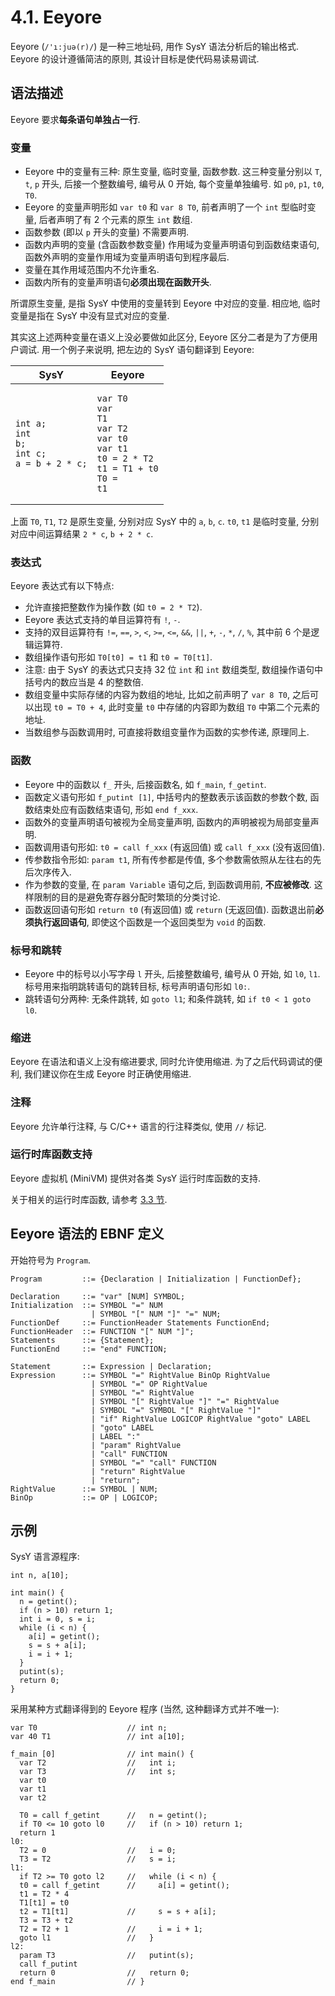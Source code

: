 # 4.1. Eeyore

Eeyore (`/'ı:juə(r)/`) 是一种三地址码, 用作 SysY 语法分析后的输出格式. Eeyore 的设计遵循简洁的原则, 其设计目标是使代码易读易调试.

## 语法描述

Eeyore 要求**每条语句单独占一行**.

### 变量

* Eeyore 中的变量有三种: 原生变量, 临时变量, 函数参数. 这三种变量分别以 `T`, `t`, `p` 开头, 后接一个整数编号, 编号从 0 开始, 每个变量单独编号. 如 `p0`, `p1`, `t0`, `T0`.
* Eeyore 的变量声明形如 `var t0` 和 `var 8 T0`, 前者声明了一个 `int` 型临时变量, 后者声明了有 2 个元素的原生 `int` 数组.
* 函数参数 (即以 `p` 开头的变量) 不需要声明.
* 函数内声明的变量 (含函数参数变量) 作用域为变量声明语句到函数结束语句, 函数外声明的变量作用域为变量声明语句到程序最后.
* 变量在其作用域范围内不允许重名.
* 函数内所有的变量声明语句**必须出现在函数开头**.

所谓原生变量, 是指 SysY 中使用的变量转到 Eeyore 中对应的变量. 相应地, 临时变量是指在 SysY 中没有显式对应的变量.

其实这上述两种变量在语义上没必要做如此区分, Eeyore 区分二者是为了方便用户调试. 用一个例子来说明, 把左边的 SysY 语句翻译到 Eeyore:

<!-- TODO: 下面这段太暴力了, 不利于人类阅读, 是否有其他合理的书写方式? -->
| SysY  | Eeyore  |
| ---   | ---     |
| <pre data-lang="clike"><code class="lang-clike">int a;<br>int b;<br>int c;<br>a = b + 2 * c;</code></pre> | <pre data-lang="eeyore"><code class="lang-eeyore">var T0<br>var T1<br>var T2<br>var t0<br>var t1<br>t0 = 2 * T2<br>t1 = T1 + t0<br>T0 = t1</code></pre> |

上面 `T0`, `T1`, `T2` 是原生变量, 分别对应 SysY 中的 `a`, `b`, `c`. `t0`, `t1` 是临时变量, 分别对应中间运算结果 `2 * c`, `b + 2 * c`.

### 表达式

Eeyore 表达式有以下特点:

* 允许直接把整数作为操作数 (如 `t0 = 2 * T2`).
* Eeyore 表达式支持的单目运算符有 `!`, `-`.
* 支持的双目运算符有 `!=`, `==`, `>`, `<`, `>=`, `<=`, `&&`, `||`, `+`, `-`, `*`, `/`, `%`, 其中前 6 个是逻辑运算符.
* 数组操作语句形如 `T0[t0] = t1` 和 `t0 = T0[t1]`.
* 注意: 由于 SysY 的表达式只支持 32 位 `int` 和 `int` 数组类型, 数组操作语句中括号内的数应当是 4 的整数倍.
* 数组变量中实际存储的内容为数组的地址, 比如之前声明了 `var 8 T0`, 之后可以出现 `t0 = T0 + 4`, 此时变量 `t0` 中存储的内容即为数组 `T0` 中第二个元素的地址.
* 当数组参与函数调用时, 可直接将数组变量作为函数的实参传递, 原理同上.

### 函数

* Eeyore 中的函数以 `f_` 开头, 后接函数名, 如 `f_main`, `f_getint`.
* 函数定义语句形如 `f_putint [1]`, 中括号内的整数表示该函数的参数个数, 函数结束处应有函数结束语句, 形如 `end f_xxx`.
* 函数外的变量声明语句被视为全局变量声明, 函数内的声明被视为局部变量声明.
* 函数调用语句形如: `t0 = call f_xxx` (有返回值) 或 `call f_xxx` (没有返回值).
* 传参数指令形如: `param t1`, 所有传参都是传值, 多个参数需依照从左往右的先后次序传入.
* 作为参数的变量, 在 `param Variable` 语句之后, 到函数调用前, **不应被修改**. 这样限制的目的是避免寄存器分配时繁琐的分类讨论.
* 函数返回语句形如 `return t0` (有返回值) 或 `return` (无返回值). 函数退出前**必须执行返回语句**, 即使这个函数是一个返回类型为 `void` 的函数.

### 标号和跳转

* Eeyore 中的标号以小写字母 `l` 开头, 后接整数编号, 编号从 0 开始, 如 `l0`, `l1`. 标号用来指明跳转语句的跳转目标, 标号声明语句形如 `l0:`.
* 跳转语句分两种: 无条件跳转, 如 `goto l1`; 和条件跳转, 如 `if t0 < 1 goto l0`.

### 缩进

Eeyore 在语法和语义上没有缩进要求, 同时允许使用缩进. 为了之后代码调试的便利, 我们建议你在生成 Eeyore 时正确使用缩进.

### 注释

Eeyore 允许单行注释, 与 C/C++ 语言的行注释类似, 使用 `//` 标记.

### 运行时库函数支持

Eeyore 虚拟机 (MiniVM) 提供对各类 SysY 运行时库函数的支持.

关于相关的运行时库函数, 请参考 [3.3 节](sysy/runtime.md).

## Eeyore 语法的 EBNF 定义

开始符号为 `Program`.

```ebnf
Program         ::= {Declaration | Initialization | FunctionDef};

Declaration     ::= "var" [NUM] SYMBOL;
Initialization  ::= SYMBOL "=" NUM
                  | SYMBOL "[" NUM "]" "=" NUM;
FunctionDef     ::= FunctionHeader Statements FunctionEnd;
FunctionHeader  ::= FUNCTION "[" NUM "]";
Statements      ::= {Statement};
FunctionEnd     ::= "end" FUNCTION;

Statement       ::= Expression | Declaration;
Expression      ::= SYMBOL "=" RightValue BinOp RightValue
                  | SYMBOL "=" OP RightValue
                  | SYMBOL "=" RightValue
                  | SYMBOL "[" RightValue "]" "=" RightValue
                  | SYMBOL "=" SYMBOL "[" RightValue "]"
                  | "if" RightValue LOGICOP RightValue "goto" LABEL
                  | "goto" LABEL
                  | LABEL ":"
                  | "param" RightValue
                  | "call" FUNCTION
                  | SYMBOL "=" "call" FUNCTION
                  | "return" RightValue
                  | "return";
RightValue      ::= SYMBOL | NUM;
BinOp           ::= OP | LOGICOP;
```

## 示例

SysY 语言源程序:

```clike
int n, a[10];

int main() {
  n = getint();
  if (n > 10) return 1;
  int i = 0, s = i;
  while (i < n) {
    a[i] = getint();
    s = s + a[i];
    i = i + 1;
  }
  putint(s);
  return 0;
}
```

采用某种方式翻译得到的 Eeyore 程序 (当然, 这种翻译方式并不唯一):

```eeyore
var T0                    // int n;
var 40 T1                 // int a[10];

f_main [0]                // int main() {
  var T2                  //   int i;
  var T3                  //   int s;
  var t0
  var t1
  var t2

  T0 = call f_getint      //   n = getint();
  if T0 <= 10 goto l0     //   if (n > 10) return 1;
  return 1
l0:
  T2 = 0                  //   i = 0;
  T3 = T2                 //   s = i;
l1:
  if T2 >= T0 goto l2     //   while (i < n) {
  t0 = call f_getint      //     a[i] = getint();
  t1 = T2 * 4
  T1[t1] = t0
  t2 = T1[t1]             //     s = s + a[i];
  T3 = T3 + t2
  T2 = T2 + 1             //     i = i + 1;
  goto l1                 //   }
l2:
  param T3                //   putint(s);
  call f_putint
  return 0                //   return 0;
end f_main                // }
```
